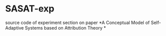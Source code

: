 # SASAT-exp
source code of experiment section on paper *A Conceptual Model of Self-Adaptive Systems based on Attribution Theory
*

